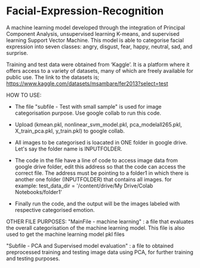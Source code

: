 # Facial-Expression-Recognition
A machine learning model developed through the integration of Principal Component Analysis, unsupervised learning K-means, and supervised learning Support Vector Machine. This model is able to categorise facial expression into seven classes: angry, disgust, fear, happy, neutral, sad, and surprise.

Training and test data were obtained from ‘Kaggle’. It is a platform where it offers
access to a variety of datasets, many of which are freely available for public use. The link to
the datasets is; https://www.kaggle.com/datasets/msambare/fer2013?select=test

HOW TO USE: 
- The file "subfile - Test with small sample" is used for image categorisation purpose. Use google collab to run this code.

- Upload (kmean.pkl, nonlinear_svm_model.pkl, pca_modelall265.pkl, X_train_pca.pkl, y_train.pkl) to google collab. 

- All images to be categorised is loacated in ONE folder in google drive. Let's say the folder name is INPUTFOLDER.

- The code in the file have a line of code to access image data from google drive folder, edit this address so that the code can access the correct file. The address must be pointing to a folder1 in which there is another one folder (INPUTFOLDER) that contains all images. for example: test_data_dir = '/content/drive/My Drive/Colab Notebooks/folder1'

- Finally run the code, and the output will be the images labeled with respective categorised emotion.


OTHER FILE PURPOSES:
"MainFile - machine learning" : a file that evaluates the overall categorisation of the machine learning model. This file is also used to get the machine learning model pkl files

"Subfile - PCA and Supervised model evaluation" : a file to obtained preprocessed training and testing image data using PCA, for further training and testing purposes.
